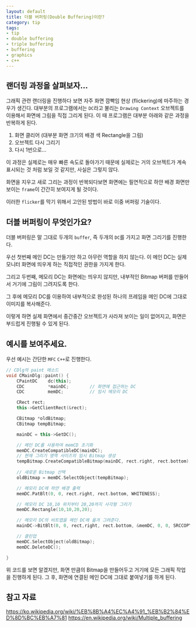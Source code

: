 ```yaml
---
layout: default
title: 더블 버퍼링(Double Buffering)이란?
category: tip
tags:
- tip
- double buffering
- triple buffering
- buffering
- graphics
- c++
---
```


## 랜더링 과정을 살펴보자...
그래픽 관련 랜더링을 진행하다 보면 자주 화면 깜빡임 현상 (flickering)에 마주하는 경우가 생긴다. 대부분의 프로그램에서는 `DC`라고 불리는 `Drawing Context` 오브젝트를 이용해서 화면에 그림을 직접 그리게 된다. 이 때 프로그램은 대부분 아래와 같은 과정을 반복하게 된다.

1. 화면 클리어 (대부분 화면 크기의 배경 색 Rectangle을 그림)
2. 오브젝트 다시 그리기
3. 다시 1번으로...

이 과정은 실제로는 매우 빠른 속도로 돌아가기 때문에 실제로는 거의 오브젝트가 계속 표시되는 것 처럼 보일 것 같지만, 사실은 그렇지 않다.

화면을 지우고 새로 그리는 과정이 반복되다보면 화면에는 필연적으로 하얀 배경 화면만 보이는 `frame`이 간간히 보여지게 될 것이다.

이러한 `flicker`를 막기 위해서 고안된 방법이 바로 이중 버퍼링 기술이다.

## 더블 버퍼링이 무엇인가요?
더블 버퍼링은 말 그대로 두개의 `buffer`, 즉 두개의 `DC`를 가지고 화면 그리기를 진행한다.

우선 첫번째 메인 DC는 만들기만 하고 아무런 역할을 하지 않는다. 이 메인 DC는 실제 모니터 화면에 띄우게 하는 직접적인 권한을 가지게 한다.

그리고 두번째, 메모리 DC는 화면에는 띄우지 않지만, 내부적인 Bitmap 버퍼를 만들어서 거기에 그림이 그려지도록 한다.

그 후에 메모리 DC를 이용하여 내부적으로 완성된 하나의 프레임을 메인 DC에 그대로 이미지를 복사해준다.

이렇게 하면 실제 화면에서 중간중간 오브젝트가 사라져 보이는 일이 없어지고, 화면은 부드럽게 진행될 수 있게 된다.

## 예시를 보여주세요.
우선 예시는 간단한 `MFC` `C++`로 진행한다.
```cpp
// CDlg의 paint 메소드
void CMainDlg::paint() {
    CPaintDC    dc(this);  
    CDC         *mainDC;        // 화면에 접근하는 DC
    CDC         memDC;          // 임시 메모리 DC

    CRect rect;
    this->GetClientRect(&rect);

    CBitmap *oldBitmap;
    CBitmap tempBitmap;

    mainDC = this->GetDC();

    // 메인 DC를 사용하여 memCD 초기화
    memDC.CreateCompatibleDC(mainDC);
    // 현재 그리기 영역 사이즈의 임시 Bitmap 생성
    tempBitmap.CreateCompatibleBitmap(mainDC, rect.right, rect.bottom);
        
    // 새로운 Bitmap 선택
    oldBitmap = memDC.SelectObject(tempBitmap);

    // 메모리 DC에 하얀 배경 출력
    memDC.PatBlt(0, 0, rect.right, rect.bottom, WHITENESS);

    // 메모리 DC 10,10 위치부터 20,20까지 사각형 그리기
    memDC.Rectangle(10,10,20,20);

    // 메모리 DC의 비트맵을 메인 DC에 옮겨 그려준다.
    mainDC->BitBlt(0, 0, rect,right, rect.bottom, &memDC, 0, 0, SRCCOPY);

    // 클린업
    memDC.SelectObject(oldBitmap);
    memDC.DeleteDC();

}
```
위 코드를 보면 알겠지만, 화면 만큼의 Bitmap을 만들어두고 거기에 모든 그래픽 작업을 진행하게 된다. 그 후, 화면에 연결된 메인 DC에 그대로 붙여넣기를 하게 된다.

## 참고 자료
<https://ko.wikipedia.org/wiki/%EB%8B%A4%EC%A4%91_%EB%B2%84%ED%8D%BC%EB%A7%81>
<https://en.wikipedia.org/wiki/Multiple_buffering>



